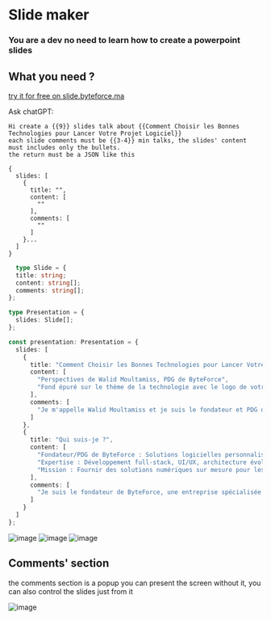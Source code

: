 # Slide maker
### You are a dev no need to learn how to create a powerpoint slides
## What you need ?

<a href="http://slide.byteforce.ma">try it for free on slide.byteforce.ma</a>

Ask chatGPT:

```
Hi create a {{9}} slides talk about {{Comment Choisir les Bonnes Technologies pour Lancer Votre Projet Logiciel}} 
each slide comments must be {{3-4}} min talks, the slides' content must includes only the bullets.
the return must be a JSON like this

{
  slides: [
    {
      title: "",
      content: [
        ""
      ],
      comments: [
        ""
      ]
    }...
  ]
}

```

```typescript
  type Slide = {
  title: string;
  content: string[];
  comments: string[];
};

type Presentation = {
  slides: Slide[];
};

const presentation: Presentation = {
  slides: [
    {
      title: "Comment Choisir les Bonnes Technologies pour Lancer Votre Projet Logiciel",
      content: [
        "Perspectives de Walid Moultamiss, PDG de ByteForce",
        "Fond épuré sur le thème de la technologie avec le logo de votre entreprise"
      ],
      comments: [
        "Je m'appelle Walid Moultamiss et je suis le fondateur et PDG de ByteForce..."
      ]
    },
    {
      title: "Qui suis-je ?",
      content: [
        "Fondateur/PDG de ByteForce : Solutions logicielles personnalisées web/mobile",
        "Expertise : Développement full-stack, UI/UX, architecture évolutive",
        "Mission : Fournir des solutions numériques sur mesure pour les clients marocains et internationaux"
      ],
      comments: [
        "Je suis le fondateur de ByteForce, une entreprise spécialisée dans les solutions logicielles sur mesure..."
      ]
    }
  ]
};
```
![image](https://github.com/user-attachments/assets/71d09529-f84a-435b-a82e-25e20653e04a)
![image](https://github.com/user-attachments/assets/d340dbd1-1b18-45b0-8495-9627a1fdf649)
![image](https://github.com/user-attachments/assets/25331cce-3071-4dd2-827d-62120d9c95bd)

## Comments' section
the comments section is a popup you can present the screen without it, you can also control the slides just from it
 
![image](https://github.com/user-attachments/assets/6db9ce58-d26e-4f37-82f8-32c4d5e7d2aa)
